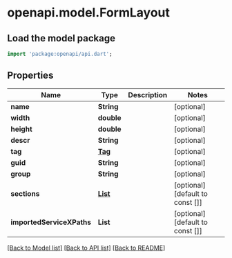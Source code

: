 # openapi.model.FormLayout

## Load the model package
```dart
import 'package:openapi/api.dart';
```

## Properties
Name | Type | Description | Notes
------------ | ------------- | ------------- | -------------
**name** | **String** |  | [optional] 
**width** | **double** |  | [optional] 
**height** | **double** |  | [optional] 
**descr** | **String** |  | [optional] 
**tag** | [**Tag**](Tag.md) |  | [optional] 
**guid** | **String** |  | [optional] 
**group** | **String** |  | [optional] 
**sections** | [**List<FormSection>**](FormSection.md) |  | [optional] [default to const []]
**importedServiceXPaths** | **List<String>** |  | [optional] [default to const []]

[[Back to Model list]](../README.md#documentation-for-models) [[Back to API list]](../README.md#documentation-for-api-endpoints) [[Back to README]](../README.md)


